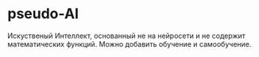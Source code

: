 # pseudo-AI
Искуственый Интеллект, основанный не на нейросети и не содержит математических функций. Можно добавить обучение и самообучение.
